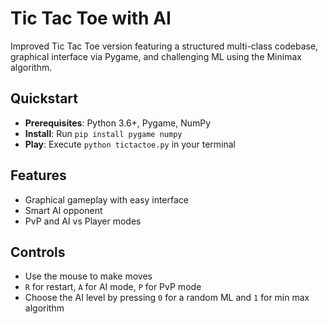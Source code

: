 # Tic Tac Toe with AI

Improved Tic Tac Toe  version featuring a structured multi-class codebase, graphical interface via Pygame, and challenging ML using the Minimax algorithm. 

## Quickstart
- **Prerequisites**: Python 3.6+, Pygame, NumPy
- **Install**: Run `pip install pygame numpy`
- **Play**: Execute `python tictactoe.py` in your terminal

## Features
- Graphical gameplay with easy interface
- Smart AI opponent
- PvP and AI vs Player modes

## Controls
- Use the mouse to make moves
- `R` for restart, `A` for AI mode, `P` for PvP mode
- Choose the AI level by pressing `0` for a random ML and `1` for min max algorithm
